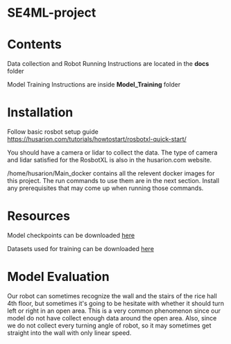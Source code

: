 # SE4ML-project

# Contents 
Data collection and Robot Running Instructions are located in the **docs** folder 

Model Training Instructions are inside **Model_Training** folder

# Installation 
Follow basic rosbot setup guide https://husarion.com/tutorials/howtostart/rosbotxl-quick-start/

You should have a camera or lidar to collect the data. The type of camera and lidar satisfied for the RosbotXL is also in the husarion.com website.

/home/husarion/Main_docker contains all the relevent docker images for this project. The run commands to use them are in the next section. 
Install any prerequisites that may come up when running those commands. 

# Resources
Model checkpoints can be downloaded [here](https://drive.google.com/drive/folders/11L-rNwJL3N83MnqB6JUFCWAoIH0nj-zN?usp=sharing)

Datasets used for training can be downloaded [here](https://drive.google.com/drive/folders/11L-rNwJL3N83MnqB6JUFCWAoIH0nj-zN?usp=sharing)
# Model Evaluation

Our robot can sometimes recognize the wall and the stairs of the rice hall 4th floor, but sometimes it's going to be hesitate with whether it should turn left or right in an open area. This is a very common phenomenon since our model do not have collect enough data around the open area. Also, since we do not collect every turning angle of robot, so it may sometimes get straight into the wall with only linear speed.
